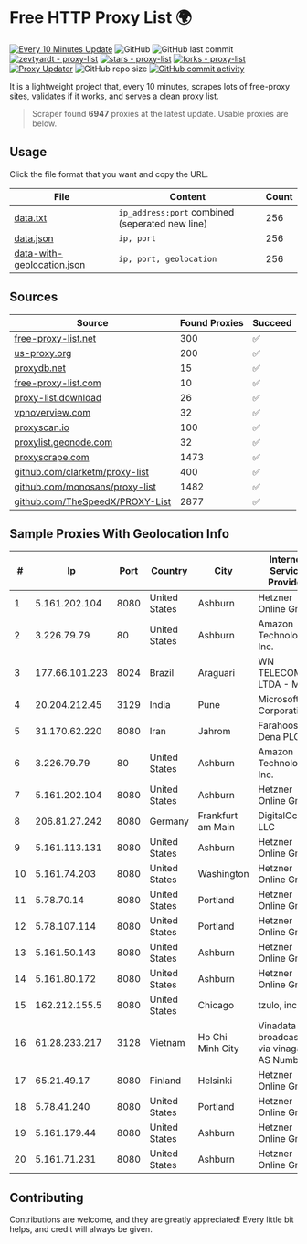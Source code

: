 
# Free HTTP Proxy List 🌍

[![Every 10 Minutes Update](https://github.com/mertguvencli/http-proxy-list/actions/workflows/main.yml/badge.svg?branch=main)](https://github.com/mertguvencli/http-proxy-list/actions/workflows/main.yml)
![GitHub](https://img.shields.io/github/license/mertguvencli/http-proxy-list)
![GitHub last commit](https://img.shields.io/github/last-commit/mertguvencli/http-proxy-list)
[![zevtyardt - proxy-list](https://img.shields.io/static/v1?label=zevtyardt&message=proxy-list&color=blue&logo=github)](https://github.com/zevtyardt/proxy-list "Go to GitHub repo")
[![stars - proxy-list](https://img.shields.io/github/stars/zevtyardt/proxy-list?style=social)](https://github.com/zevtyardt/proxy-list)
[![forks - proxy-list](https://img.shields.io/github/forks/zevtyardt/proxy-list?style=social)](https://github.com/zevtyardt/proxy-list)
[![Proxy Updater](https://github.com/zevtyardt/proxy-list/workflows/Proxy%20Updater/badge.svg)](https://github.com/zevtyardt/proxy-list/actions?query=workflow:"Proxy+Updater")
![GitHub repo size](https://img.shields.io/github/repo-size/zevtyardt/proxy-list)
[![GitHub commit activity](https://img.shields.io/github/commit-activity/m/zevtyardt/proxy-list?logo=commits)](https://github.com/zevtyardt/proxy-list/commits/main)

It is a lightweight project that, every 10 minutes, scrapes lots of free-proxy sites, validates if it works, and serves a clean proxy list.

> Scraper found **6947** proxies at the latest update. Usable proxies are below.

## Usage

Click the file format that you want and copy the URL.

|File|Content|Count|
|----|-------|-----|
|[data.txt](https://raw.githubusercontent.com/mertguvencli/http-proxy-list/main/proxy-list/data.txt)|`ip_address:port` combined (seperated new line)|256|
|[data.json](https://raw.githubusercontent.com/mertguvencli/http-proxy-list/main/proxy-list/data.json)|`ip, port`|256|
|[data-with-geolocation.json](https://raw.githubusercontent.com/mertguvencli/http-proxy-list/main/proxy-list/data-with-geolocation.json)|`ip, port, geolocation`|256|

## Sources

|Source|Found Proxies|Succeed|
|------|-------------|-------|
|[free-proxy-list.net](https://free-proxy-list.net)|300|✅|
|[us-proxy.org](https://www.us-proxy.org)|200|✅|
|[proxydb.net](http://proxydb.net)|15|✅|
|[free-proxy-list.com](https://free-proxy-list.com/?page=&port=&type%5B%5D=http&type%5B%5D=https&up_time=0&search=Search)|10|✅|
|[proxy-list.download](https://www.proxy-list.download/HTTP)|26|✅|
|[vpnoverview.com](https://vpnoverview.com/privacy/anonymous-browsing/free-proxy-servers)|32|✅|
|[proxyscan.io](https://www.proxyscan.io)|100|✅|
|[proxylist.geonode.com](https://proxylist.geonode.com/api/proxy-list?limit=300&page=1&sort_by=lastChecked&sort_type=desc&protocols=http,https)|32|✅|
|[proxyscrape.com](https://api.proxyscrape.com/v2/?request=displayproxies&protocol=http&timeout=10000&country=all&ssl=all&anonymity=all)|1473|✅|
|[github.com/clarketm/proxy-list](https://raw.githubusercontent.com/clarketm/proxy-list/master/proxy-list-raw.txt)|400|✅|
|[github.com/monosans/proxy-list](https://raw.githubusercontent.com/monosans/proxy-list/main/proxies/http.txt)|1482|✅|
|[github.com/TheSpeedX/PROXY-List](https://raw.githubusercontent.com/TheSpeedX/PROXY-List/master/http.txt)|2877|✅|


## Sample Proxies With Geolocation Info

|#|Ip|Port|Country|City|Internet Service Provider|
|-|--|----|-------|----|-------------------------|
|1|5.161.202.104|8080|United States|Ashburn|Hetzner Online GmbH|
|2|3.226.79.79|80|United States|Ashburn|Amazon Technologies Inc.|
|3|177.66.101.223|8024|Brazil|Araguari|WN TELECOM LTDA - ME|
|4|20.204.212.45|3129|India|Pune|Microsoft Corporation|
|5|31.170.62.220|8080|Iran|Jahrom|Farahoosh Dena PLC|
|6|3.226.79.79|80|United States|Ashburn|Amazon Technologies Inc.|
|7|5.161.202.104|8080|United States|Ashburn|Hetzner Online GmbH|
|8|206.81.27.242|8080|Germany|Frankfurt am Main|DigitalOcean, LLC|
|9|5.161.113.131|8080|United States|Ashburn|Hetzner Online GmbH|
|10|5.161.74.203|8080|United States|Washington|Hetzner Online GmbH|
|11|5.78.70.14|8080|United States|Portland|Hetzner Online GmbH|
|12|5.78.107.114|8080|United States|Portland|Hetzner Online GmbH|
|13|5.161.50.143|8080|United States|Ashburn|Hetzner Online GmbH|
|14|5.161.80.172|8080|United States|Ashburn|Hetzner Online GmbH|
|15|162.212.155.5|8080|United States|Chicago|tzulo, inc.|
|16|61.28.233.217|3128|Vietnam|Ho Chi Minh City|Vinadata broadcast via vinagame AS Number|
|17|65.21.49.17|8080|Finland|Helsinki|Hetzner Online GmbH|
|18|5.78.41.240|8080|United States|Portland|Hetzner Online GmbH|
|19|5.161.179.44|8080|United States|Ashburn|Hetzner Online GmbH|
|20|5.161.71.231|8080|United States|Ashburn|Hetzner Online GmbH|



## Contributing

Contributions are welcome, and they are greatly appreciated! Every
little bit helps, and credit will always be given.

